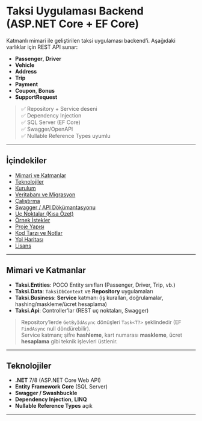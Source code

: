 # Taksi Uygulaması Backend (ASP.NET Core + EF Core)

Katmanlı mimari ile geliştirilen taksi uygulaması backend’i. Aşağıdaki varlıklar için REST API sunar:

- **Passenger**, **Driver**
- **Vehicle**
- **Address**
- **Trip**
- **Payment**
- **Coupon**, **Bonus**
- **SupportRequest**

> ✅ Repository + Service deseni  
> ✅ Dependency Injection  
> ✅ SQL Server (EF Core)  
> ✅ Swagger/OpenAPI  
> ✅ Nullable Reference Types uyumlu

---

## İçindekiler
- [Mimari ve Katmanlar](#mimari-ve-katmanlar)
- [Teknolojiler](#teknolojiler)
- [Kurulum](#kurulum)
- [Veritabanı ve Migrasyon](#veritabanı-ve-migrasyon)
- [Çalıştırma](#çalıştırma)
- [Swagger / API Dökümantasyonu](#swagger--api-dökümantasyonu)
- [Uç Noktalar (Kısa Özet)](#uç-noktalar-kısa-özet)
- [Örnek İstekler](#örnek-istekler)
- [Proje Yapısı](#proje-yapısı)
- [Kod Tarzı ve Notlar](#kod-tarzı-ve-notlar)
- [Yol Haritası](#yol-haritası)
- [Lisans](#lisans)

---

## Mimari ve Katmanlar

- **Taksi.Entities**: POCO Entity sınıfları (Passenger, Driver, Trip, vb.)
- **Taksi.Data**: `TaksiDbContext` ve **Repository** uygulamaları
- **Taksi.Business**: **Service** katmanı (iş kuralları, doğrulamalar, hashing/maskleme/ücret hesaplama)
- **Taksi.Api**: Controller’lar (REST uç noktaları, Swagger)

> Repository’lerde `GetByIdAsync` dönüşleri `Task<T?>` şeklindedir (EF `FindAsync` null döndürebilir).  
> Service katmanı; şifre **hashleme**, kart numarası **maskleme**, ücret **hesaplama** gibi teknik işlevleri üstlenir.

---

## Teknolojiler

- **.NET** 7/8 (ASP.NET Core Web API)
- **Entity Framework Core** (SQL Server)
- **Swagger / Swashbuckle**
- **Dependency Injection**, **LINQ**
- **Nullable Reference Types** açık

---
